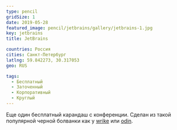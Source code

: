 ```yaml
---
type: pencil
gridSize: 1
date: 2019-05-28
featured_image: pencil/jetbrains/gallery/jetbrains-1.jpg
key: jetbrains
title: JetBrains

countries: Россия
cities: Санкт-Петербург
latlng: 59.842273, 30.317053
geo: RUS

tags:
  - Бесплатный
  - Заточенный
  - Корпоративный
  - Круглый
---
```


Еще один бесплатный карандаш с конференции. Сделан из такой популярной черной болванки как у [wrike](?display=wrike) или [odin](?display=odin).
